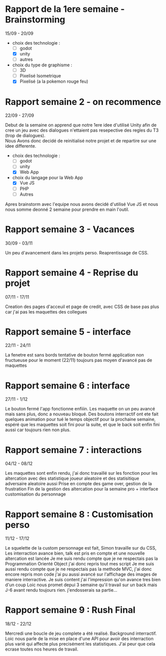 # Rapport de la 1ere semaine - Brainstorming 
15/09 - 20/09 
- choix des technologie :
    - [ ] godot
    - [x] unity
    - [ ] autres
- choix du type de graphisme :
    - [ ] 3D
    - [ ] Pixelisé Isometrique
    - [x] Pixelisé (a la pokemon rouge feu)

# Rapport semaine 2 - on recommence
22/09 - 27/09

Debut de la semaine on apprend que notre 1ere idee d'utilisé Unity afin de cree un jeu avec des dialogues n'ettaient pas resepective des regles du T3 (trop de dialogues). <br>
Nous 
Avons donc decidé de reinitialisé notre projet et de repartire sur une idee differente. 
- choix des technologie :
    - [ ] godot
    - [ ] unity
    - [x] Web App
- choix du langage pour la Web App
    - [x] Vue JS
    - [ ] PHP
    - [ ] Autres

Apres brainstorm avec l'equipe nous avons decidé d'utilisé Vue JS et nous nous somme deonné 2 semaine pour prendre en main l'outil.

# Rapport semaine 3 - Vacances
30/09 - 03/11

Un peu d'avancement dans les projets perso.
Reaprentissage de CSS.

# Rapport semaine 4 - Reprise du projet
07/11 - 17/11

Creation des pages d'acceuil et page de credit, avec CSS de base
pas plus car j'ai pas les maquettes des collegues

# Rapport semaine 5 - interface

22/11 - 24/11

La fenetre est sans bords
tentative de bouton fermé application non fructueuse pour le moment (22/11)
toujours pas moyen d'avancé pas de maquettes

# Rapport semaine 6 : interface

27/11 - 1/12

Le bouton fermé l'app fonctionne enfiiin.
Les maquette on un peu avancé mais sans plus, donc a nouveau bloqué.
Des boutons interractif ont ete fait
quelques animation pour tué le temps
objectif pour la prochaine semaine, espéré que les maquettes soit fini pour la suite, et que le back soit enfin fini aussi car toujours rien non plus.

# Rapport semaine 7 : interactions

04/12 - 08/12

Les maquettes sont enfin rendu,
j'ai donc travaillé sur les fonction pour les altercation avec des statistique joueur aleatoire et des statisitique adversaire aleatoire aussi
Prise en compte des game over, gestion de la frustration
Fin de la gestion des altercation pour la semaine pro + interface customisation du personnage

# Rapport semaine 8 : Customisation perso

11/12 - 17/12

Le squelette de la custom personnage est fait,
Simon travaille sur du CSS,
Les interraction avance bien, talk est pris en compte et une nouvelle altercation est lancée
Je me suis rendu compte que je ne respectais pas la Programmation Orienté Object j'ai donc repris tout mes script
Je me suis aussi rendu compte que je ne respectais pas la methode MVC, j'ai donc encore repris mon code
j'ai pu aussi avancé sur l'affichage des images de maniere interractive. 
Je suis content j'ai l'impression qu'on avance tres bien d'un coup
Loic nous promet depui 3 semaine qu'il travail sur un back mais J-6 avant rendu toujours rien. j'endosserais sa partie...

# Rapport semaine 9 : Rush Final

18/12 - 22/12

Mercredi une boucle de jeu complete a été realisé.
Background interractif.
Loic nous parle de la mise en place d'une API pour avoir des interraction plus varié qui affecte plus precisément les statistiques.
J'ai peur que cela ecrase toutes nos heures de travail.